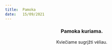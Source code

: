 ```yaml
---
title:  Pamoka
date:   15/09/2021
---
```


### <center>Pamoka kuriama.</center>
<center>Kviečiame sugrįžti vėliau.</center>